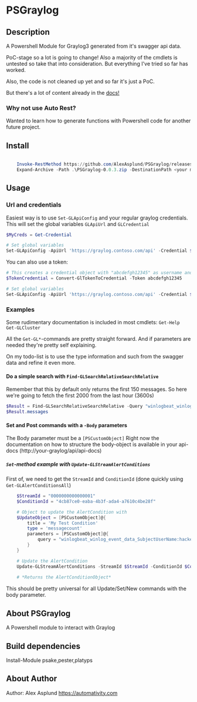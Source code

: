 # PSGraylog

## Description
A Powershell Module for Graylog3 generated from it's swagger api data.

PoC-stage so a lot is going to change! Also a majority of the cmdlets is untested so take that into consideration.
But everything I've tried so far has worked.

Also, the code is not cleaned up yet and so far it's just a PoC.

But there's a lot of content already in the [docs!](docs/en-us/PSGraylog.md)

### Why not use Auto Rest?

Wanted to learn how to generate functions with Powershell code for another future project.

## Install

``` powershell

    Invoke-RestMethod https://github.com/AlexAsplund/PSGraylog/releases/download/0.0.3/PSGraylog-0.0.3.zip -OutFile .\PSGraylog-0.0.3.zip
    Expand-Archive -Path .\PSGraylog-0.0.3.zip -DestinationPath <your module env>

```

## Usage

### Url and credentials

Easiest way is to use `Set-GLApiConfig` and your regular graylog credentials. This will set the global variables `GLApiUrl` and `GLCredential`

``` Powershell
$MyCreds = Get-Credential

# Set global variables
Set-GLApiConfig -ApiUrl 'https://graylog.contoso.com/api' -Credential $MyCreds
```

You can also use a token:

``` Powershell
# This creates a credential object with "abcdefgh12345" as username and "token" as password.
$TokenCredential = Convert-GlTokenToCredential -Token abcdefgh12345

# Set global variables
Set-GLApiConfig -ApiUrl 'https://graylog.contoso.com/api' -Credential $TokenCredential
```
### Examples
Some rudimentary documentation is included in most cmdlets: `Get-Help Get-GLCluster`

All the `Get-GL*`-commands are pretty straight forward. And if parameters are needed they're pretty self explaining.

On my todo-list is to use the type information and such from the swagger data and refine it even more.

#### Do a simple search with `Find-GLSearchRelativeSearchRelative`

Remember that this by default only returns the first 150 messages. So here we're going to fetch the first 2000 from the last hour (3600s)

``` Powershell
$Result = Find-GLSearchRelativeSearchRelative -Query "winlogbeat_winlog_event_data_TargetUserName:waldo" -Range 3600 -Limit 2000
$Result.messages
```

#### Set and Post commands with a `-Body` parameters

The Body parameter must be a `[PSCustomObject]`
Right now the documentation on how to structure the body-object is available in your api-docs (http://your-graylog/api/api-docs)

##### `Set`-method example with `Update-GLStreamAlertConditions`

First of, we need to get the `StreamId` and `ConditionId` (done quickly using `Get-GLAlertConditionsAll`)

``` Powershell
    $StreamId = "0000000000000001"
    $ConditionId = "4cb87ce0-eaba-4b3f-ada4-a7610c4be28f"

    # Object to update the AlertCondition with
    $UpdateObject = [PSCustomObject]@{
        title = 'My Test Condition'
        type = 'messagecount'
        parameters = [PSCustomObject]@{
            query = "winlogbeat_winlog_event_data_SubjectUserName:hacker"
        }
    }

    # Update the AlertCondition
    Update-GLStreamAlertConditions -StreamId $StreamId -ConditionId $ConditionId -Body $UpdateObject
    
    # *Returns the AlertConditionObject*
```

This should be pretty universal for all Update/Set/New commands with the body parameter.


    
## About PSGraylog
A Powershell module to interact with Graylog

## Build dependencies
Install-Module psake,pester,platyps

## About Author
Author: Alex Asplund
https://automativity.com
